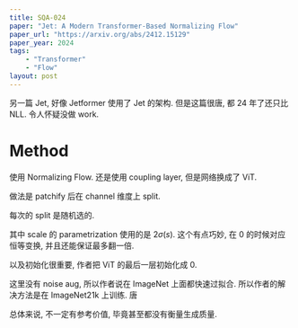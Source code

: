 ```yaml
---
title: SQA-024
paper: "Jet: A Modern Transformer-Based Normalizing Flow"
paper_url: "https://arxiv.org/abs/2412.15129" 
paper_year: 2024
tags: 
    - "Transformer"
    - "Flow"
layout: post
---
```


另一篇 Jet, 好像 Jetformer 使用了 Jet 的架构. 但是这篇很唐, 都 24 年了还只比 NLL. 令人怀疑没做 work.

# Method

使用 Normalizing Flow. 还是使用 coupling layer, 但是网络换成了 ViT.

做法是 patchify 后在 channel 维度上 split.

每次的 split 是随机选的.

其中 scale 的 parametrization 使用的是 $2\sigma(s)$. 这个有点巧妙, 在 0 的时候对应恒等变换, 并且还能保证最多翻一倍.

以及初始化很重要, 作者把 ViT 的最后一层初始化成 0.

这里没有 noise aug, 所以作者说在 ImageNet 上面都快速过拟合. 所以作者的解决方法是在 ImageNet21k 上训练. 唐

总体来说, 不一定有参考价值, 毕竟甚至都没有衡量生成质量.